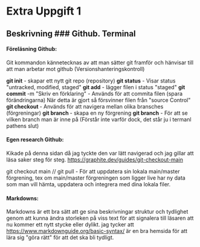 # Extra Uppgift 1
 ## Beskrivning ### Github. Terminal


#### Föreläsning Github:

Git kommandon kännetecknas av att man sätter git framför och hänvisar till att man arbetar mot github (Versionshanteringskontroll) 

**git init** - skapar ett nytt git repo (repository)
**git status** - Visar status "untracked, modified, staged"
**git add** - lägger filen i status "staged"
**git commit** -m "Skriv en förklaring" - Används för att commita filen (spara förändringarna) När detta är gjort så försvinner filen från "source Control"
**git checkout <Branch-name>** - Används för att navigera mellan olika bransches (förgreningar)
**git branch <Branch-name>** - skapa en ny förgrening 
**git branch** - För att se vilken branch man är inne på (Förstår inte varför dock, det står ju i termanl pathens slut)

#### Egen research Github:

Kikade på denna sidan då jag tyckte den var lätt navigerad och jag gillar att läsa saker steg för steg. 
https://graphite.dev/guides/git-checkout-main


git checkout main // git pull - För att uppdatera sin lokala main/master förgrening, tex om main/master förgreningen som ligger live har ny data som man vill hämta, uppdatera och integrera med dina lokala filer.


#### Markdowns:

Markdowns är ett bra sätt att ge sina beskrivningar struktur och tydlighet genom att kunna ändra storleken på viss text för att signalera till läsaren att nu kommer ett nytt stycke eller dylikt. 
jag tycker att https://www.markdownguide.org/basic-syntax/ är en bra hemsida för att lära sig "göra rätt" för att det ska bli tydligt. 